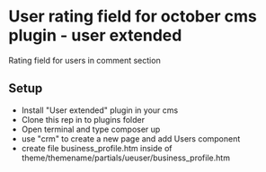 # User rating field for october cms plugin - user extended

Rating field for users in comment section

## Setup

- Install "User extended" plugin in your cms
- Clone this rep in to plugins folder
- Open terminal and type composer up
- use "crm" to create a new page and add Users component
- create file business_profile.htm inside of theme/themename/partials/ueuser/business_profile.htm

